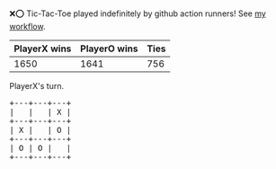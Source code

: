 :x::o: Tic-Tac-Toe played indefinitely by github action runners! See [my workflow](.github/workflows/play.yaml).

|PlayerX wins|PlayerO wins|Ties|
|-|-|-|
|1650|1641|756|

PlayerX's turn.

<pre>
+---+---+---+
|   |   | X |
+---+---+---+
| X |   | O |
+---+---+---+
| O | O |   |
+---+---+---+
</pre>